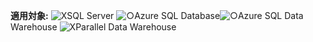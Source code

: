 <Token>**適用対象:** ![X](../includes/media/no.png)SQL Server ![○](../includes/media/yes.png)Azure SQL Database![○](../includes/media/yes.png)Azure SQL Data Warehouse ![X](../includes/media/no.png)Parallel Data Warehouse </Token>